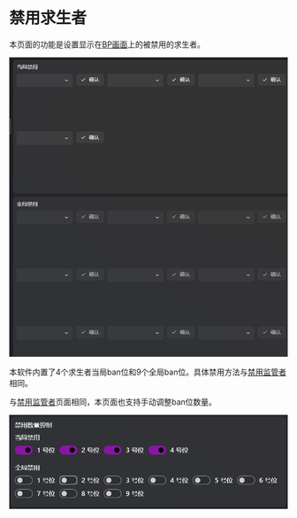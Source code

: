 # 禁用求生者

本页面的功能是设置显示在[BP画面](../前台/BP画面.md)上的被禁用的求生者。

![禁用求生者](images/禁用求生者.png)

本软件内置了4个求生者当局ban位和9个全局ban位。具体禁用方法与[禁用监管者](禁用监管者.md)相同。



与[禁用监管者](禁用监管者.md)页面相同，本页面也支持手动调整ban位数量。

![求生者禁用数量控制](images/求生者禁用数量控制.png)

‍

